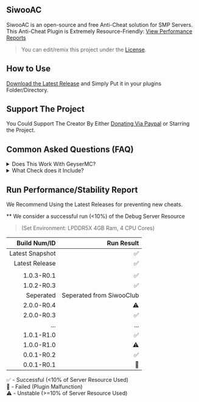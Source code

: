## SiwooAC 
SiwooAC is an open-source and free Anti-Cheat solution for SMP Servers. 
This Anti-Cheat Plugin is Extremely Resource-Friendly: [View Performance Reports](#run-performancestability-report)
> You can edit/remix this project under the [License](LICENSE).

## How to Use
[Download the Latest Release](https://github.com/siwoolol/SiwooAC/releases) and Simply Put it in your plugins Folder/Directory.

## Support The Project
You Could Support The Creator By Either [Donating Via Paypal](https://paypal.me/ss2uang/)
or Starring the Project.

## Common Asked Questions (FAQ)
<details>
  <summary>Does This Work With GeyserMC?</summary>
  > Of Course! We have Seperate Checks for Bedrock Players!
</details>
<details>
  <summary>What Check does it Include?</summary>
  > For Now, We have Checks For: </br>
  AimAssist, Autoclicker, Criticals, Flight, Hitboxes, Reach, Scaffold. </br>
  > We are Currently Planning to Add Supports to more Checks and Improving The Checks.
</details>

## Run Performance/Stability Report
We Recommend Using the Latest Releases for preventing new cheats.

** We consider a successful run (<10%) of the Debug Server Resource

> (Set Environment: LPDDR5X 4GB Ram, 4 CPU Cores)

| Build Num/ID | Run Result |
| --------:| -----------:|
| Latest Snapshot | ✅️ |
| Latest Release | ✅️ |
| | |
| 1.0.3-R0.1 | ✅️ |
| 1.0.2-R0.3 | ✅️ |
| Seperated | Seperated from SiwooClub |
| 2.0.0-R0.4 | ⚠️ |
| 2.0.0-R0.3 | ✅️ |
| ... | ... |
| 1.0.1-R1.0 | ✅️ |
| 1.0.0-R1.0 | ⚠️ |
| 0.0.1-R0.2 | ✅️ |
| 0.0.1-R0.1 | 🚫 |

✅️ - Successful (<10% of Server Resource Used) </br>
🚫 - Failed (Plugin Malfunction) </br>
⚠️ - Unstable (>=10% of Server Resource Used) </br>
